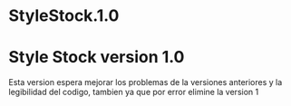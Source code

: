 # StyleStock.1.0
<h1>Style Stock version 1.0 </h1>
<p>Esta version espera mejorar los problemas de la versiones anteriores y la legibilidad del codigo, tambien ya que por error elimine la version 1</p>
